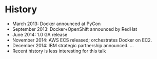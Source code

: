 # History

 - March 2013: Docker announced at PyCon
 - September 2013: Docker+OpenShift announced by RedHat
 - June 2014: 1.0 GA release
 - November 2014: AWS ECS released; orchestrates Docker on EC2.
 - December 2014: IBM strategic partnership announced.
   ...
 - Recent history is less interesting for this talk



